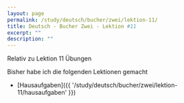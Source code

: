 ```yaml
---
layout: page
permalink: /study/deutsch/bucher/zwei/lektion-11/
title: Deutsch - Bucher Zwei - Lektion #11
excerpt: ""
description: ""
---
```


Relativ zu Lektion 11 Übungen

Bisher habe ich die folgenden Lektionen gemacht

* [Hausaufgaben]({{ '/study/deutsch/bucher/zwei/lektion-11/hausaufgaben' }})
